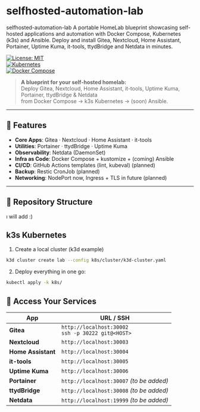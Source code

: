 # selfhosted-automation-lab
selfhosted-automation-lab A portable HomeLab blueprint showcasing self-hosted applications and automation with Docker Compose, Kubernetes (k3s) and Ansible. Deploy and install Gitea, Nextcloud, Home Assistant, Portainer, Uptime Kuma, it-tools, ttydBridge and Netdata in minutes.



[![License: MIT](https://img.shields.io/badge/License-MIT-yellow.svg)](#license)  
[![Kubernetes](https://img.shields.io/badge/k3s-Ready-green.svg)](#kubernetes)  
[![Docker Compose](https://img.shields.io/badge/Docker–Compose-Quickstart-blue.svg)](#quickstart)  

> **A blueprint for your self-hosted homelab:**  
> Deploy Gitea, Nextcloud, Home Assistant, it-tools, Uptime Kuma, Portainer, ttydBridge & Netdata  
> from Docker Compose → k3s Kubernetes → (soon) Ansible.

---

## 🚀 Features

- **Core Apps**: Gitea · Nextcloud · Home Assistant · it-tools  
- **Utilities**: Portainer · ttydBridge · Uptime Kuma  
- **Observability**: Netdata (DaemonSet)  
- **Infra as Code**: Docker Compose + kustomize + (coming) Ansible  
- **CI/CD**: GitHub Actions templates (lint, kubeval)  (planned) 
- **Backup**: Restic CronJob (planned)  
- **Networking**: NodePort now, Ingress + TLS in future  (planned)

---

## 📁 Repository Structure

ı will add :)


## k3s Kubernetes

 1. Create a local cluster (k3d example)
```bash
k3d cluster create lab --config k8s/cluster/k3d-cluster.yaml
```

 2. Deploy everything in one go:
```bash
kubectl apply -k k8s/
```

## 🔗 Access Your Services

| App               | URL / SSH                                                 |
|-------------------|-----------------------------------------------------------|
| **Gitea**         | `http://localhost:30002`<br>`ssh -p 30222 git@<HOST>`        |
| **Nextcloud**     | `http://localhost:30003`                                     |
| **Home Assistant**| `http://localhost:30004`                                     |
| **it-tools**      | `http://localhost:30005`                                     |
| **Uptime Kuma**   | `http://localhost:30006`                                     |
| **Portainer**     | `http://localhost:30007` _(to be added)_                     |
| **ttydBridge**    | `http://localhost:30008` _(to be added)_                     |
| **Netdata**       | `http://localhost:19999` _(to be added)_                     |


